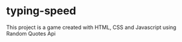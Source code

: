 # typing-speed
This project is a game created with HTML, CSS and Javascript using Random Quotes Api
